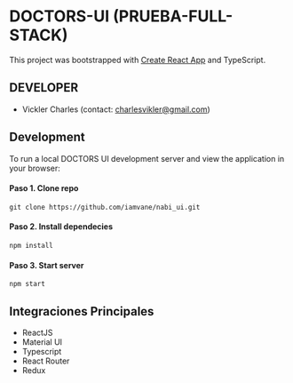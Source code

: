 # DOCTORS-UI (PRUEBA-FULL-STACK)
This project was bootstrapped with [Create React App](https://github.com/facebookincubator/create-react-app) and TypeScript.

## DEVELOPER
 * Vickler Charles (contact: charlesvikler@gmail.com)

## Development
To run a local DOCTORS UI development server and view the application in your browser:

#### Paso 1. Clone repo
`git clone https://github.com/iamvane/nabi_ui.git`

#### Paso 2. Install dependecies
`npm install`

#### Paso 3. Start server
`npm start`

## Integraciones Principales
 * ReactJS
 * Material UI
 * Typescript
 * React Router
 * Redux
